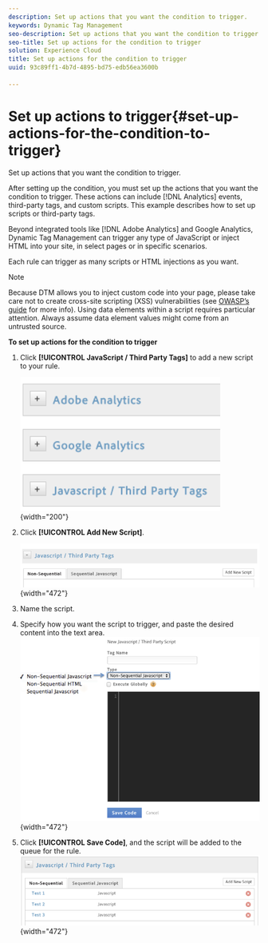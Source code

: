 ```yaml
---
description: Set up actions that you want the condition to trigger.
keywords: Dynamic Tag Management
seo-description: Set up actions that you want the condition to trigger.
seo-title: Set up actions for the condition to trigger
solution: Experience Cloud
title: Set up actions for the condition to trigger
uuid: 93c89ff1-4b7d-4895-bd75-edb56ea3600b

---
```


# Set up actions to trigger{#set-up-actions-for-the-condition-to-trigger}

Set up actions that you want the condition to trigger.

After setting up the condition, you must set up the actions that you want the condition to trigger. These actions can include [!DNL Analytics] events, third-party tags, and custom scripts. This example describes how to set up scripts or third-party tags.

Beyond integrated tools like [!DNL Adobe Analytics] and Google Analytics, Dynamic Tag Management can trigger any type of JavaScript or inject HTML into your site, in select pages or in specific scenarios.

Each rule can trigger as many scripts or HTML injections as you want.

>[!NOTE]
>
>Because DTM allows you to inject custom code into your page, please take care not to create cross-site scripting (XSS) vulnerabilities (see [OWASP’s guide](https://www.owasp.org/index.php/Cross-site_Scripting_(XSS)) for more info). Using data elements within a script requires particular attention. Always assume data element values might come from an untrusted source.

**To set up actions for the condition to trigger** 

1. Click **[!UICONTROL JavaScript / Third Party Tags]** to add a new script to your rule.

   ![](assets/scripts_actions.png){width="200"}

1. Click **[!UICONTROL Add New Script]**.

   ![](assets/scripts_actions2.png){width="472"}

1. Name the script.
1. Specify how you want the script to trigger, and paste the desired content into the text area. ![](assets/scripts_actions3.png){width="472"}

1. Click **[!UICONTROL Save Code]**, and the script will be added to the queue for the rule. ![](assets/scripts_actions4.png){width="472"}

